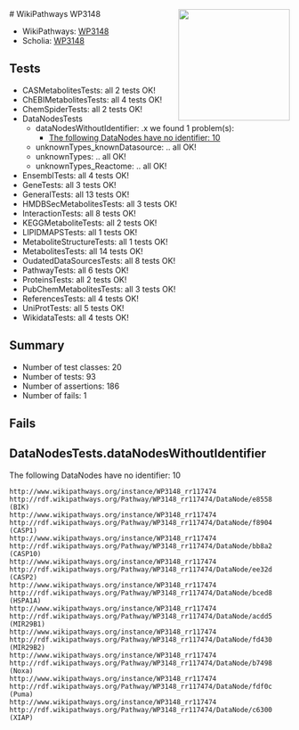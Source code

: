 <img style="float: right; width: 200px" src="https://upload.wikimedia.org/wikipedia/commons/thumb/8/83/Wplogo_with_text_500.png/640px-Wplogo_with_text_500.png" />
# WikiPathways WP3148

* WikiPathways: [WP3148](https://wikipathways.org/pathways/WP3148)
* Scholia: [WP3148](https://scholia.toolforge.org/wikipathways/WP3148)
## Tests
* CASMetabolitesTests: all 2 tests OK!
* ChEBIMetabolitesTests: all 4 tests OK!
* ChemSpiderTests: all 2 tests OK!
* DataNodesTests
    * dataNodesWithoutIdentifier: .x we found 1 problem(s):
        * [The following DataNodes have no identifier: 10](#8792c490)
    * unknownTypes_knownDatasource: .. all OK!
    * unknownTypes: .. all OK!
    * unknownTypes_Reactome: .. all OK!
* EnsemblTests: all 4 tests OK!
* GeneTests: all 3 tests OK!
* GeneralTests: all 13 tests OK!
* HMDBSecMetabolitesTests: all 3 tests OK!
* InteractionTests: all 8 tests OK!
* KEGGMetaboliteTests: all 2 tests OK!
* LIPIDMAPSTests: all 1 tests OK!
* MetaboliteStructureTests: all 1 tests OK!
* MetabolitesTests: all 14 tests OK!
* OudatedDataSourcesTests: all 8 tests OK!
* PathwayTests: all 6 tests OK!
* ProteinsTests: all 2 tests OK!
* PubChemMetabolitesTests: all 3 tests OK!
* ReferencesTests: all 4 tests OK!
* UniProtTests: all 5 tests OK!
* WikidataTests: all 4 tests OK!


## Summary

* Number of test classes: 20
* Number of tests: 93
* Number of assertions: 186
* Number of fails: 1

## Fails

<a name="8792c490" />

## DataNodesTests.dataNodesWithoutIdentifier

The following DataNodes have no identifier: 10
```
http://www.wikipathways.org/instance/WP3148_rr117474 http://rdf.wikipathways.org/Pathway/WP3148_rr117474/DataNode/e8558 (BIK)
http://www.wikipathways.org/instance/WP3148_rr117474 http://rdf.wikipathways.org/Pathway/WP3148_rr117474/DataNode/f8904 (CASP1)
http://www.wikipathways.org/instance/WP3148_rr117474 http://rdf.wikipathways.org/Pathway/WP3148_rr117474/DataNode/bb8a2 (CASP10)
http://www.wikipathways.org/instance/WP3148_rr117474 http://rdf.wikipathways.org/Pathway/WP3148_rr117474/DataNode/ee32d (CASP2)
http://www.wikipathways.org/instance/WP3148_rr117474 http://rdf.wikipathways.org/Pathway/WP3148_rr117474/DataNode/bced8 (HSPA1A)
http://www.wikipathways.org/instance/WP3148_rr117474 http://rdf.wikipathways.org/Pathway/WP3148_rr117474/DataNode/acdd5 (MIR29B1)
http://www.wikipathways.org/instance/WP3148_rr117474 http://rdf.wikipathways.org/Pathway/WP3148_rr117474/DataNode/fd430 (MIR29B2)
http://www.wikipathways.org/instance/WP3148_rr117474 http://rdf.wikipathways.org/Pathway/WP3148_rr117474/DataNode/b7498 (Noxa)
http://www.wikipathways.org/instance/WP3148_rr117474 http://rdf.wikipathways.org/Pathway/WP3148_rr117474/DataNode/fdf0c (Puma)
http://www.wikipathways.org/instance/WP3148_rr117474 http://rdf.wikipathways.org/Pathway/WP3148_rr117474/DataNode/c6300 (XIAP)
```

